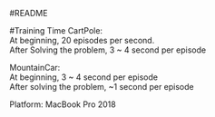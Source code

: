 #README

#Training Time
CartPole: \
    At beginning, 20 episodes per second.\
    After Solving the problem, 3 ~ 4 second per episode
    
MountainCar: \
    At beginning, 3 ~ 4 second per episode\
    After solving the problem, ~1 second per episode
    
Platform: MacBook Pro 2018